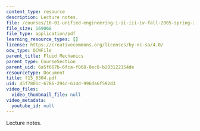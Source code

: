 ```yaml
---
content_type: resource
description: Lecture notes.
file: /courses/16-01-unified-engineering-i-ii-iii-iv-fall-2005-spring-2006/45f7801c6786294c614d996da6f592d3_f15_0304.pdf
file_size: 169068
file_type: application/pdf
learning_resource_types: []
license: https://creativecommons.org/licenses/by-nc-sa/4.0/
ocw_type: OCWFile
parent_title: Fluid Mechanics
parent_type: CourseSection
parent_uid: 6a5f667b-6fca-f068-0ec8-b203122154de
resourcetype: Document
title: f15_0304.pdf
uid: 45f7801c-6786-294c-614d-996da6f592d3
video_files:
  video_thumbnail_file: null
video_metadata:
  youtube_id: null
---
```

Lecture notes.